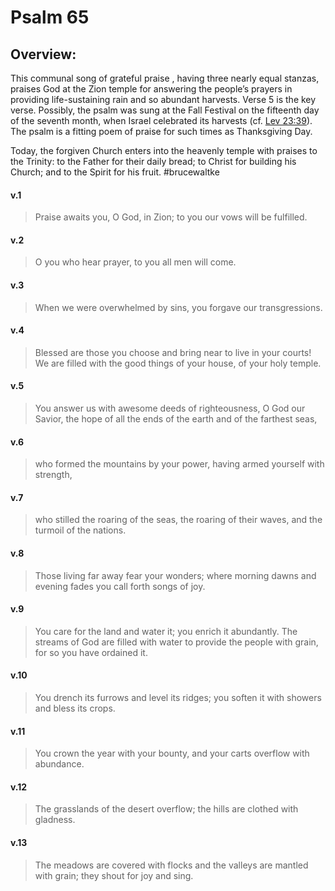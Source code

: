 # Psalm 65

## Overview:
This communal song of grateful praise , having three nearly equal stanzas, praises God at the Zion temple for answering the people’s prayers in providing life-sustaining rain and so abundant harvests. Verse 5 is the key verse. Possibly, the psalm was sung at the Fall Festival on the fifteenth day of the seventh month, when Israel celebrated its harvests (cf. [Lev 23:39](Leviticus23#v.39)). The psalm is a fitting poem of praise for such times as Thanksgiving Day.

Today, the forgiven Church enters into the heavenly temple with praises to the Trinity: to the Father for their daily bread; to Christ for building his Church; and to the Spirit for his fruit.
#brucewaltke 

#### v.1
>Praise awaits you, O God, in Zion; to you our vows will be fulfilled.

#### v.2
>O you who hear prayer, to you all men will come.

#### v.3
>When we were overwhelmed by sins, you forgave our transgressions.

#### v.4
>Blessed are those you choose and bring near to live in your courts! We are filled with the good things of your house, of your holy temple.

#### v.5
>You answer us with awesome deeds of righteousness, O God our Savior, the hope of all the ends of the earth and of the farthest seas,

#### v.6
>who formed the mountains by your power, having armed yourself with strength,

#### v.7
>who stilled the roaring of the seas, the roaring of their waves, and the turmoil of the nations.

#### v.8
>Those living far away fear your wonders; where morning dawns and evening fades you call forth songs of joy.

#### v.9
>You care for the land and water it; you enrich it abundantly. The streams of God are filled with water to provide the people with grain, for so you have ordained it.

#### v.10
>You drench its furrows and level its ridges; you soften it with showers and bless its crops.

#### v.11
>You crown the year with your bounty, and your carts overflow with abundance.

#### v.12
>The grasslands of the desert overflow; the hills are clothed with gladness.

#### v.13
>The meadows are covered with flocks and the valleys are mantled with grain; they shout for joy and sing.



